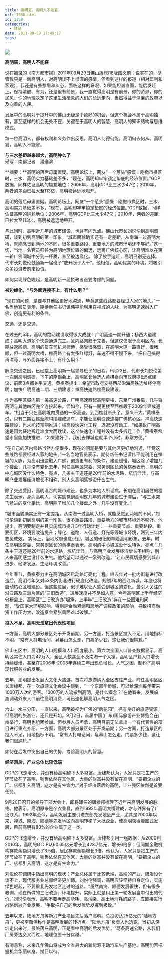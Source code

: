 ```yaml
---
title: 高明窘，高明人不能窘
url: 1358.html
id: 1358
categories:
  - 转贴
date: 2011-09-29 17:49:17
tags:
---
```


![](http://photo.guolaijie.com/rooufer/attachments/month_1109/02011929174042.jpg)  
  

**高明窘，高明人不能窘**

  
说在摘录的《南方都市报》2011年09月29日佛山版FB16版图文前：说实在的，尽管我只是一新高明人，对高明谈不上很深的感情，但看到这样的报道（相对犀利和客观），我还是有些愁眉和纠心，面临这样的窘况，如果能坦诚直面，能后发赶上，保持清醒、有为，还是很有前景，我一直觉得高明是有前景，你的资源，你的民风，你的地理决定了这里生活栖息的人们的长远走向，当然得益于清廉的政府以及向善的人民。  
  
发展中的高明对于提升中的佛山无疑是个绝好的机会，但这个机会不属于高明独有，甚至这样的机会无处不在，关键在于高明人的智慧、高明人的知识结构与思维模式。  
  
每一位高明人，都有权利和义务作出反思，高明人何德何能，高明何去何从。高明窘，高明人不能窘。  
  
**与三水差距越来越大，高明肿么了**  
采写：南都记者　潘逸滨  
  
**摘要：**高明的落后毋庸置疑。高明论坛上，网友“一个葱头”感慨：刚撤市换区时，三水、高明实力基础差不多，“现在，高明却牢牢锁定垫底的经济位置。”GDP数据，同样佐证高明的尴尬地位：2006年，高明GDP比三水少47亿；2010年，两者的差距已拉大至113亿，高明被远远地甩开。  
  
高明的落后毋庸置疑。高明论坛上，网友“一个葱头”感慨：刚撤市换区时，三水、高明实力基础差不多，“现在，高明却牢牢锁定垫底的经济位置。”GDP数据，同样佐证高明的尴尬地位：2006年，高明GDP比三水少47亿；2010年，两者的差距已拉大至113亿，高明被远远地甩开。  
  
与此同时，高明近几年的城市建设，也鲜有闪光点。佛山代市长刘悦伦到高明调研，谈到初到高明的第一印象，“城市面貌确实还有一定差距，从南海一过高明大桥，就能感觉到两地的不同，很多重要路段、重要地方的城市环境还不够好。”这一切，当地一名官员归咎为高明地理位置的偏远，远离广佛核心区，让高明难以在第一轮广佛同城中分到一杯羹，甚至被边缘化。 除了放手追赶，高明已别无选择。代市长刘悦伦鼓励新一届班子“放开膀子大干”。他相信，高明优美的环境，将吸引众多投资者前来投资。  
  
如何实现绿色崛起，是高明新一届执政者首要考虑的问题。  
  
**被边缘化，“与外面连接不上，有什么用？”**  
  
“现在的问题，是要与其他区更好地沟通，毕竟这些线路都要经过人家的地头。”一名当地官员表示，期待新任书记谭伟平能利用在禅城的人脉，为高明迅速融入广佛，创造更有利的条件。  
  
交通，还是交通。  
  
在过去的5年，高明的路网建设取得很大成就：广明高速一期开通；杨西大道建成；高明大道多个快速通道完工。区内路网趋于完善，但这仅仅限于高明区内。长期往返顺德、高明的货车司机刘师傅，感受很强烈，在高明大道一路直行，很畅顺，但一过高明大桥，樵高路上有太多红绿灯，车速不得不慢下来，“把自己搞得再漂亮，与外面连接不上，有什么用？”  
  
解决交通之困，已经摆上高明新一届领导班子的日程。9月23日，代市长刘悦伦第一次到高明调研。下午的座谈会上，高明区长候选人黄棋泰向市政府提出5点建议，前面3点都关乎交通。黄棋泰提出：希望市政府支持西部沿海高铁选址经停高明；加快广明高速二期、三期建设；禅高快速路樵高段建设。  
  
作为高明区域内第一条高速公路，广明高速西起高明更楼，东至广州番禺，几乎将高明与其他四区完全连接起来。但如今，只有一期更楼至西樵段于2009年建成通车。“相当于只在高明境内贯通的一条高速，到西樵就断头了，意义不大。”黄棋泰说，只有二期西樵至陈村段建成通车，才能让高明快速连接广佛核心区。禅高快速路建设，也未能按预期推进；樵高段快速化工程，迟迟没有动工。“如果说广明高速是因为征地拆迁难度大而耽误，这个快速化工程并没有太多拆迁工作。”黄棋泰希望市里能加快推进，“如果建好了，我们去禅城也就半个小时，非常方便。”  
  
“在自己的区内修路当然方便很多，现在的问题是要与其他区更好地沟通，毕竟这些线路都要经过人家的地头。”一名当地官员表示，期待新任书记谭伟平能利用在禅城的人脉，为高明迅速融入广佛，创造更有利的条件。建设缓慢，城区除了增加几个楼盘，几乎没有变化去年，时任高明区常委、常务副区长的黄棋泰表示，高明的中心城区没什么特色、亮点，几条主干道还是20年前的水泥路，坑坑洼洼，与高明产业发展经济增长不相称，别人来高明感觉没什么生气。  
  
除了交通受阻，高明温吞的城市建设，也多为本地人所诟病。长期在高明居住的程先生表示，身为高明人，切实感觉到高明这几年的城市建设过于滞后，“与三水突飞猛进的变化相比，高明除了增加几个楼盘之外，几乎没有变化。”  
  
“城市面貌确实还有一定差距。从南海一过高明大桥，就能感觉到两地的不同。”刘悦伦谈到初到高明的第一印象，很多重要路段、重要地方的城市环境还不够好。他提出，高明要制定并且实施城市提升3年行动计划：一些重要节点、重要路段、重要街区，环境要改造提升；绿化、道路、人行道、灯光等等城市环境，两到三年内要见成效。 实际上，当地政府也意识到，城区的破旧影响着高明形象。去年，时任高明区常委、常务副区长的黄棋泰表示，高明的中心城区没什么特色、亮点；几条主干道还是20年前的水泥路，坑坑洼洼，与高明产业发展经济增长不相称，别人来高明感觉没什么生气。他希望可以通过一系列改造，“让市民真切感受到城市进步、经济发展、生活环境改善。”  
  
今年春节，黄棋泰力主在高明城区启动路灯亮化工程。继去年对一批内街巷进行改造后，高明今年又对53条内街巷进行硬底化改造。规划7年的西江新城，年底也将启动核心区域建设。但这些进展，似乎难以让人感受到城区的变化。最引人关注的沿江路及三洲片区的“三旧改造”，进展速度并不尽如人意。今年高明区上半年经济分析会上，高明区“三旧改造办”坦承，上半年“三旧改造”存在一些困难和问题，“受国家大环境影响，特别是金融紧缩和房地产调控政策的影响，导致招商融资工作压力大，改造资金紧张局面难以破解。”  
  
**投入不足，高明无法拿出代表性项目**  
  
一方面，高明大部分景区处于开发前期。另一方面，打造景区投入不足，用地指标不明。“常有人打电话问，皂幕山怎么走，门票多少钱，这让我们很尴尬。”  
  
佛山五区中，高明的人口规模和人口密度最小。第六次全国人口普查数据显示，高明区常住人口为42万人，全区人数甚至不及南海一个大镇。高明区户籍人口增长持续缓慢，甚至在2006年-2008年连续三年出现负增长。人气之困，制约了高明现代服务业的发展。  
  
去年，高明提出发展大文化大旅游，首次将旅游纳入全区支柱产业。时任高明区区长唐棣邦，在一次旅游文化会议中谈到，“一个东部华侨城，可以给深圳每年带来1000万人次的游客。1000万的人流搬到高明，是什么概念？”在他看来，发展旅游调动外来人口前往高明消费，可迅速化解高明人气之困。  
  
六山一水三分田，一直以来，高明被视为广佛的“后花园”，拥有良好的旅游资源。但高明的旅游业，还只是开始。9月2日，首届中国(广东)国际旅游产业博览会在广州举行，高明也组团参加。但参展人员坦承，高明目前无法拿出一个有代表性的项目进行重点介绍。一方面，高明大部分景区处于开发前期；另一方面，打造景区的投入不足，用地指标不明。“常有人打电话问，皂幕山怎么走，门票多少钱，这让我们很尴尬。”  
  
如何在后发中突出自己的优势，考验高明人的智慧。  
  
**经济落后，产业总体比较低端**  
  
GDP的飞速增长，并没有给高明留下太多财富。唐棣邦认为，人家只是把生产的环节放在了高明，销售依然在其他区，大量的财富并没有留在高明，“要把企业的厂、店都引入高明，这才是有生命力。”对于经济落后的高明，工业强区依然是首要任务。  
  
9月20日召开的领导干部大会上，即将卸任的唐棣邦梳理了近年来高明发展的脉络。他表示，高明原来是个农业县，直到1992年高明大桥建成，才与外界有了广泛联系。1992年至今，高明发展主要引进东部先发地区产业，尤其是2000年以来，禅城、南海、顺德等先发地区向高明转移了大批企业，使高明获得膨胀式发展，目前高明有80%的企业属于这一类。  
  
GDP的飞速增长，并没有给高明留下太多财富。唐棣邦引用一组数据：从2000到2010年，高明的G D P从60.65亿元增长到428.7亿元，增长6倍多；但同期金融机构存款余额只增长了3.5倍，居民存款余额增长3倍。他认为，人家只是把生产的环节放在了高明，销售依然在其他区，大量的财富并没有留在高明，“要把企业的厂、店都引入高明，这才是有生命力。”  
  
刘悦伦在调研中指出高明的现状：产业总体属于比较低端，高端的产业、研发设计谈不上，现代服务业总部经济更加弱。刘悦伦强调，高明应该坚持自身定位，实施绿色崛起，不要重复先发地区走过的道路。“虽然南海、顺德发展很快，但有很多教训。现在所做的三旧改造、环境提升，实际上就是纠正第一轮发展当中付出的代价。”刘悦伦表示，高明不要再走高能耗、高污染、高土地消耗的路子，应直接进行战略新兴产业发展，“争取把自己的后发优势发挥到极致。”  
  
去年以来，陆地方舟等新兴产业项目先后落户高明。总投资达25亿元的“陆地方舟”，更被李贻伟称作是高明发展的转折点。“陆地方舟”负责人也透露，当初从深圳走出来时，最终落户高明，正是看中高明的后发优势，“两条高速公路，从我们厂房旁边交叉而过，地理位置十分优越。”  
  
有消息称，未来几年佛山将成为全省最大的新能源电动汽车生产基地。高明能否把握机会华丽转身，拭目以待。